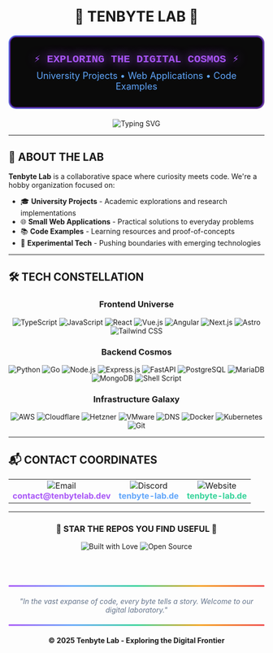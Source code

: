 <div align="center">

# 🚀 **TENBYTE LAB** 🚀

<div style="background: linear-gradient(135deg, #667eea 0%, #764ba2 100%); padding: 2px; border-radius: 15px; margin: 20px 0;">
  <div style="background: #0a0a0a; padding: 30px; border-radius: 13px; border: 2px solid #4c1d95;">
    <h2 style="color: #a855f7; text-shadow: 0 0 20px #a855f7; margin: 0; font-family: 'Courier New', monospace;">
      ⚡ EXPLORING THE DIGITAL COSMOS ⚡
    </h2>
    <p style="color: #60a5fa; margin: 10px 0 0 0; font-size: 18px;">
      University Projects • Web Applications • Code Examples
    </p>
  </div>
</div>

<img src="https://readme-typing-svg.herokuapp.com?font=Fira+Code&size=22&duration=3000&pause=1000&color=A855F7&background=0A0A0A&center=true&vCenter=true&width=600&lines=Welcome+to+Tenbyte+Lab;Crafting+Digital+Experiences;Learning+%7C+Building+%7C+Sharing" alt="Typing SVG" />

</div>

---

## 🌌 **ABOUT THE LAB**

**Tenbyte Lab** is a collaborative space where curiosity meets code. We're a hobby organization focused on:

- 🎓 **University Projects** - Academic explorations and research implementations
- 🌐 **Small Web Applications** - Practical solutions to everyday problems  
- 📚 **Code Examples** - Learning resources and proof-of-concepts
- 🔬 **Experimental Tech** - Pushing boundaries with emerging technologies

---

## 🛠️ **TECH CONSTELLATION**

<div align="center">

### **Frontend Universe**
<img src="https://img.shields.io/badge/TypeScript-007ACC?style=for-the-badge&logo=typescript&logoColor=white&labelColor=4c1d95" alt="TypeScript" />
<img src="https://img.shields.io/badge/JavaScript-F7DF1E?style=for-the-badge&logo=javascript&logoColor=black&labelColor=4c1d95" alt="JavaScript" />
<img src="https://img.shields.io/badge/React-61DAFB?style=for-the-badge&logo=react&logoColor=black&labelColor=4c1d95" alt="React" />
<img src="https://img.shields.io/badge/Vue.js-4FC08D?style=for-the-badge&logo=vuedotjs&logoColor=white&labelColor=4c1d95" alt="Vue.js" />
<img src="https://img.shields.io/badge/Angular-DD0031?style=for-the-badge&logo=angular&logoColor=white&labelColor=4c1d95" alt="Angular" />
<img src="https://img.shields.io/badge/Next.js-000000?style=for-the-badge&logo=nextdotjs&logoColor=white&labelColor=4c1d95" alt="Next.js" />
<img src="https://img.shields.io/badge/Astro-FF5D01?style=for-the-badge&logo=astro&logoColor=white&labelColor=4c1d95" alt="Astro" />
<img src="https://img.shields.io/badge/Tailwind_CSS-06B6D4?style=for-the-badge&logo=tailwindcss&logoColor=white&labelColor=4c1d95" alt="Tailwind CSS" />

### **Backend Cosmos**
<img src="https://img.shields.io/badge/Python-3776AB?style=for-the-badge&logo=python&logoColor=white&labelColor=4c1d95" alt="Python" />
<img src="https://img.shields.io/badge/Go-00ADD8?style=for-the-badge&logo=go&logoColor=white&labelColor=4c1d95" alt="Go" />
<img src="https://img.shields.io/badge/Node.js-339933?style=for-the-badge&logo=nodedotjs&logoColor=white&labelColor=4c1d95" alt="Node.js" />
<img src="https://img.shields.io/badge/Express.js-000000?style=for-the-badge&logo=express&logoColor=white&labelColor=4c1d95" alt="Express.js" />
<img src="https://img.shields.io/badge/FastAPI-009688?style=for-the-badge&logo=fastapi&logoColor=white&labelColor=4c1d95" alt="FastAPI" />
<img src="https://img.shields.io/badge/PostgreSQL-336791?style=for-the-badge&logo=postgresql&logoColor=white&labelColor=4c1d95" alt="PostgreSQL" />
<img src="https://img.shields.io/badge/MariaDB-003545?style=for-the-badge&logo=mariadb&logoColor=white&labelColor=4c1d95" alt="MariaDB" />
<img src="https://img.shields.io/badge/MongoDB-47A248?style=for-the-badge&logo=mongodb&logoColor=white&labelColor=4c1d95" alt="MongoDB" />
<img src="https://img.shields.io/badge/Shell_Script-121011?style=for-the-badge&logo=gnu-bash&logoColor=white&labelColor=4c1d95" alt="Shell Script" />

### **Infrastructure Galaxy**
<img src="https://img.shields.io/badge/AWS-232F3E?style=for-the-badge&logo=amazonaws&logoColor=white&labelColor=4c1d95" alt="AWS" />
<img src="https://img.shields.io/badge/Cloudflare-F38020?style=for-the-badge&logo=cloudflare&logoColor=white&labelColor=4c1d95" alt="Cloudflare" />
<img src="https://img.shields.io/badge/Hetzner-D50C2D?style=for-the-badge&logo=hetzner&logoColor=white&labelColor=4c1d95" alt="Hetzner" />
<img src="https://img.shields.io/badge/VMware-607078?style=for-the-badge&logo=vmware&logoColor=white&labelColor=4c1d95" alt="VMware" />
<img src="https://img.shields.io/badge/DNS-FF6B6B?style=for-the-badge&logo=cloudflare&logoColor=white&labelColor=4c1d95" alt="DNS" />
<img src="https://img.shields.io/badge/Docker-2496ED?style=for-the-badge&logo=docker&logoColor=white&labelColor=4c1d95" alt="Docker" />
<img src="https://img.shields.io/badge/Kubernetes-326CE5?style=for-the-badge&logo=kubernetes&logoColor=white&labelColor=4c1d95" alt="Kubernetes" />
<img src="https://img.shields.io/badge/Git-F05032?style=for-the-badge&logo=git&logoColor=white&labelColor=4c1d95" alt="Git" />

</div>

---

## 📬 **CONTACT COORDINATES**

<div align="center">

<table>
<tr>
<td align="center">
<img src="https://img.shields.io/badge/Email-D14836?style=for-the-badge&logo=gmail&logoColor=white&labelColor=4c1d95" alt="Email" />
<br>
<strong style="color: #a855f7;">contact@tenbytelab.dev</strong>
</td>
<td align="center">
<img src="https://img.shields.io/badge/Discord-7289DA?style=for-the-badge&logo=discord&logoColor=white&labelColor=4c1d95" alt="Discord" />
<br>
<strong style="color: #60a5fa;">tenbyte-lab.de</strong>
</td>
<td align="center">
<img src="https://img.shields.io/badge/Website-FF7139?style=for-the-badge&logo=firefox&logoColor=white&labelColor=4c1d95" alt="Website" />
<br>
<strong style="color: #34d399;">tenbyte-lab.de</strong>
</td>
</tr>
</table>

</div>

---

<div align="center">

### **🌟 STAR THE REPOS YOU FIND USEFUL 🌟**

<img src="https://forthebadge.com/images/badges/built-with-love.svg" alt="Built with Love" />
<img src="https://forthebadge.com/images/badges/open-source.svg" alt="Open Source" />

<br><br>

<div style="background: linear-gradient(90deg, #a855f7, #60a5fa, #34d399, #f59e0b, #ef4444); height: 3px; border-radius: 2px; margin: 20px 0;"></div>

<p style="color: #64748b; font-style: italic;">
"In the vast expanse of code, every byte tells a story. Welcome to our digital laboratory." 
</p>

<div style="background: linear-gradient(90deg, #a855f7, #60a5fa, #34d399, #f59e0b, #ef4444); height: 3px; border-radius: 2px; margin: 20px 0;"></div>

**© 2025 Tenbyte Lab - Exploring the Digital Frontier**

</div>
